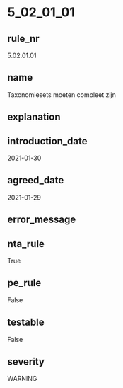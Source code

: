 # 5_02_01_01

## rule_nr
5.02.01.01

## name
Taxonomiesets moeten compleet zijn

## explanation


## introduction_date
2021-01-30

## agreed_date
2021-01-29

## error_message


## nta_rule
True

## pe_rule
False

## testable
False

## severity
WARNING

